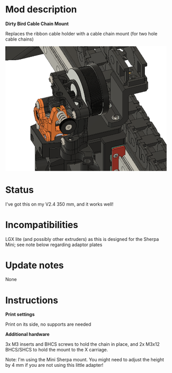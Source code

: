 # Mod description

**Dirty Bird Cable Chain Mount**

Replaces the ribbon cable holder with a cable chain mount (for two hole cable chains)

![Cable Chain Mount](cad_preview.png)

# Status

I've got this on my V2.4 350 mm, and it works well!

# Incompatibilities

LGX lite (and possibly other extruders) as this is designed for the Sherpa Mini; see note below regarding adaptor plates

# Update notes

None

# Instructions
**Print settings**

Print on its side, no supports are needed

**Additional hardware**

3x M3 inserts and BHCS screws to hold the chain in place, and 2x M3x12 BHCS/SHCS to hold the mount to the X carriage.

Note: I'm using the Mini Sherpa mount. You might need to adjust the height by 4 mm if you are not using this little adapter!
